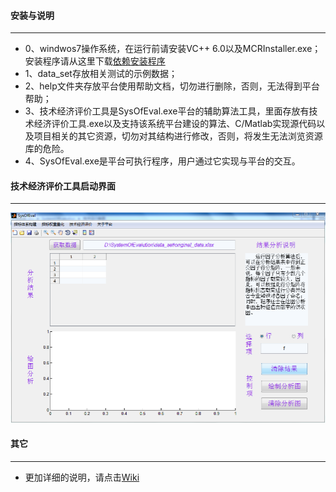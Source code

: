 #### 安装与说明
---
* 0、windwos7操作系统，在运行前请安装VC++ 6.0以及MCRInstaller.exe；安装程序请从这里下载[依赖安装程序](https://pan.baidu.com/s/1crMWge)
* 1、data_set存放相关测试的示例数据；
* 2、help文件夹存放平台使用帮助文档，切勿进行删除，否则，无法得到平台帮助；
* 3、技术经济评价工具是SysOfEval.exe平台的辅助算法工具，里面存放有技术经济评价工具.exe以及支持该系统平台建设的算法、C/Matlab实现源代码以及项目相关的其它资源，切勿对其结构进行修改，否则，将发生无法浏览资源库的危险。
* 4、SysOfEval.exe是平台可执行程序，用户通过它实现与平台的交互。


#### 技术经济评价工具启动界面
---
![](https://github.com/Ling-Bao/SystemOfEvalution/blob/master/%E7%A8%8B%E5%BA%8F%E8%BF%90%E8%A1%8C%E6%88%AA%E5%9B%BE/%E7%A8%8B%E5%BA%8F%E5%90%AF%E5%8A%A8%E7%95%8C%E9%9D%A2.png)

#### 其它
---
* 更加详细的说明，请点击[Wiki](https://github.com/Ling-Bao/SystemOfEvalution/wiki)
